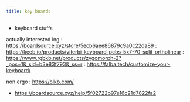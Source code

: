 ```yaml
---
title: key boards
---
```


- keyboard stuffs

actually interested ing
: https://boardsource.xyz/store/5ecb6aee86879c9a0c22da89
: https://keeb.io/products/viterbi-keyboard-pcbs-5x7-70-split-ortholinear
: https://www.rgbkb.net/products/zygomorph-2?_pos=1&_sid=b3e83f793&_ss=r
: https://falba.tech/customize-your-keyboard/

non ergo
: https://olkb.com/
- https://boardsource.xyz/help/5f02722b97e16c21d7822fa2
